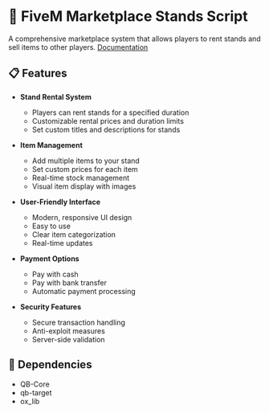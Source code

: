 # 🏪 FiveM Marketplace Stands Script

A comprehensive marketplace system that allows players to rent stands and sell items to other players.
[Documentation](https://tj-development.gitbook.io/tj-development-documentation)

## 📋 Features

- **Stand Rental System**
  - Players can rent stands for a specified duration
  - Customizable rental prices and duration limits
  - Set custom titles and descriptions for stands

- **Item Management**
  - Add multiple items to your stand
  - Set custom prices for each item
  - Real-time stock management
  - Visual item display with images

- **User-Friendly Interface**
  - Modern, responsive UI design
  - Easy to use
  - Clear item categorization
  - Real-time updates

- **Payment Options**
  - Pay with cash
  - Pay with bank transfer
  - Automatic payment processing

- **Security Features**
  - Secure transaction handling
  - Anti-exploit measures
  - Server-side validation

## 🔧 Dependencies

- QB-Core
- qb-target
- ox_lib
